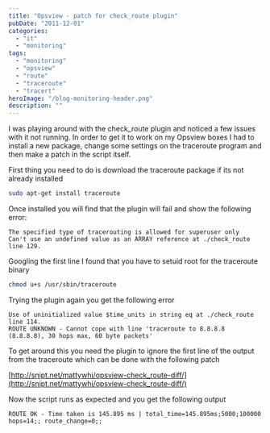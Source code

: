 ```yaml
---
title: "Opsview - patch for check_route plugin"
pubDate: "2011-12-01"
categories:
  - "it"
  - "monitoring"
tags:
  - "monitoring"
  - "opsview"
  - "route"
  - "traceroute"
  - "tracert"
heroImage: "/blog-monitoring-header.png"
description: ""
---
```


I was playing around with the check_route plugin and noticed a few issues with it not running. In order to get it to work on my Opsview boxes I had to install a new package, change some settings on the traceroute program and then make a patch in the script itself.

First thing you need to do is download the traceroute package if its not already installed

```bash
sudo apt-get install traceroute
```

Once installed you will find that the plugin will fail and show the following error:

```
The specified type of tracerouting is allowed for superuser only
Can't use an undefined value as an ARRAY reference at ./check_route line 129.
```

Googling the first line I found that you have to setuid root for the traceroute binary

```bash
chmod u+s /usr/sbin/traceroute
```

Trying the plugin again you get the following error

```
Use of uninitialized value $time_units in string eq at ./check_route line 114.
ROUTE UNKNOWN - Cannot cope with line 'traceroute to 8.8.8.8 (8.8.8.8), 30 hops max, 60 byte packets'
```

To get around this you need the plugin to ignore the first line of the output from the traceroute which can be done with the following patch

[http://snipt.net/mattywhi/opsview-check_route-diff/](http://snipt.net/mattywhi/opsview-check_route-diff/)

Now the script runs as expected and you get the following output

```
ROUTE OK - Time taken is 145.895 ms | total_time=145.895ms;5000;100000 hops=14;; route_change=0;;
```
